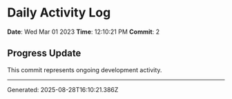 # Daily Activity Log

**Date**: Wed Mar 01 2023
**Time**: 12:10:21 PM
**Commit**: 2

## Progress Update

This commit represents ongoing development activity.

---
Generated: 2025-08-28T16:10:21.386Z
